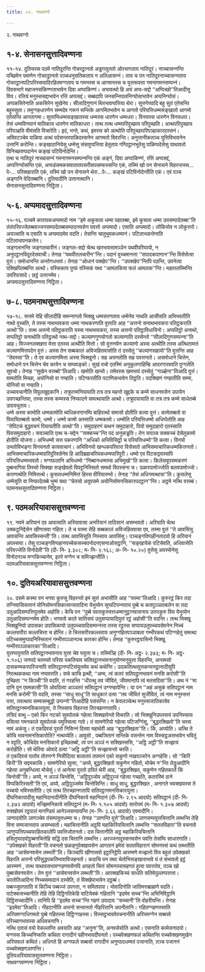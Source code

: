 ```yaml
---
title: ०२. नाथवग्गो

---
```

२. नाथवग्गो  


## १-४. सेनासनसुत्तादिवण्णना

११-१४. दुतियस्स पठमे नातिदूरन्ति गोचरट्ठानतो अड्ढगावुततो ओरभागताय नातिदूरं। नाच्‍चासन्‍नन्ति पच्छिमेन पमाणेन गोचरट्ठानतो पञ्‍चधनुसतिकताय न अतिआसन्‍नं। ताय च पन नातिदूरनाच्‍चासन्‍नताय गोचरट्ठानपटिपरिस्सयादिरहितमग्गताय च गमनस्स च आगमनस्स च युत्तरूपत्ता गमनागमनसम्पन्‍नं। दिवसभागे महाजनसंकिण्णताभावेन दिवा अप्पाकिण्णं। अभावत्थो हि अयं अप्प-सद्दो ‘‘अप्पिच्छो’’तिआदीसु विय। रत्तियं मनुस्ससद्दाभावेन रत्तिं अप्पसद्दं। सब्बदापि जनसन्‍निपातनिग्घोसाभावेन अप्पनिग्घोसं।  
अप्पकसिरेनाति अकसिरेन सुखेनेव। सीलादिगुणानं थिरभावप्पत्तिया थेरा। सुत्तगेय्यादि बहु सुतं एतेसन्ति बहुस्सुता। तमुग्गहधारणेन सम्मदेव गरूनं सन्तिके आगमितभावेन च आगतो परियत्तिधम्मसङ्खातो आगमो एतेसन्ति आगतागमा। सुत्ताभिधम्मसङ्खातस्स धम्मस्स धारणेन धम्मधरा। विनयस्स धारणेन विनयधरा। तेसं धम्मविनयानं मातिकाय धारणेन मातिकाधरा। तत्थ तत्थ धम्मपरिपुच्छाय परिपुच्छति। अत्थपरिपुच्छाय परिपञ्हति वीमंसति विचारेति। इदं, भन्ते, कथं, इमस्स को अत्थोति परिपुच्छापरिपञ्हाकारदस्सनं। अविवटञ्‍चेव पाळिया अत्थं पदेसन्तरपाळिदस्सनेन आगमतो विवरन्ति। अनुत्तानीकतञ्‍च युत्तिविभावनेन उत्तानिं करोन्ति। कङ्खाठानियेसु धम्मेसु संसयुप्पत्तिया हेतुताय गण्ठिट्ठानभूतेसु पाळिप्पदेसेसु याथावतो विनिच्छयप्पदानेन कङ्खं पटिविनोदेन्ति।  
एत्थ च नातिदूरं नाच्‍चासन्‍नं गमनागमनसम्पन्‍नन्ति एकं अङ्गं, दिवा अप्पाकिण्णं, रत्तिं अप्पसद्दं, अप्पनिग्घोसन्ति एकं, अप्पडंसमकसवातातपसरीसपसम्फस्सन्ति एकं, तस्मिं खो पन सेनासने विहरन्तस्स…पे॰… परिक्खाराति एकं, तस्मिं खो पन सेनासने थेरा…पे॰… कङ्खं पटिविनोदेन्तीति एकं। एवं पञ्‍च अङ्गानि वेदितब्बानि। दुतियादीनि उत्तानत्थानि।  
सेनासनसुत्तादिवण्णना निट्ठिता।  


## ५-६. अप्पमादसुत्तादिवण्णना

१५-१६. पञ्‍चमे कारापकअप्पमादो नाम ‘‘इमे अकुसला धम्मा पहातब्बा, इमे कुसला धम्मा उपसम्पादेतब्बा’’ति तंतंपरिवज्‍जेतब्बवज्‍जनसम्पादेतब्बसम्पादनवसेन पवत्तो अप्पमादो। एसाति अप्पमादो। लोकियोव न लोकुत्तरो। अयञ्‍चाति च एसाति च अप्पमादमेव वदति। तेसन्ति चातुभूमकधम्मानं। पटिलाभकत्तेनाति पटिलाभापनकत्तेन।  
जङ्गलानन्ति जङ्गलचारीनं। जङ्गल-सद्दो चेत्थ खरभावसामञ्‍ञेन पथवीपरियायो, न अनुपट्ठानविदूरदेसवाची। तेनाह ‘‘पथवीतलचारीन’’न्ति। पदानं वुच्‍चमानत्ता ‘‘सपादकपाणान’’न्ति विसेसेत्वा वुत्तं। समोधानन्ति अन्तोगधभावं। तेनाह ‘‘ओधानं पक्खेप’’न्ति। ‘‘उपक्खेप’’न्तिपि पठन्ति, उपनेत्वा पक्खिपितब्बन्ति अत्थो। वस्सिकाय पुप्फं वस्सिकं यथा ‘‘आमलकिया फलं आमलक’’न्ति। महातलस्मिन्ति उपरिपासादे। छट्ठं उत्तानमेव।  
अप्पमादसुत्तादिवण्णना निट्ठिता।  


## ७-८. पठमनाथसुत्तादिवण्णना

१७-१८. सत्तमे येहि सीलादीहि समन्‍नागतो भिक्खु धम्मसरणताय धम्मेनेव नाथति आसीसति अभिभवतीति नाथो वुच्‍चति, ते तस्स नाथभावकरा धम्मा नाथकरणाति वुत्ताति आह ‘‘अत्तनो सनाथभावकरा पतिट्ठकराति अत्थो’’ति। तत्थ अत्तनो पतिट्ठकराति यस्स नाथभावकरा, तस्स अत्तनो पतिट्ठाविधायिनो। अप्पतिट्ठो अनाथो, सप्पतिट्ठो सनाथोति पतिट्ठत्थो नाथ-सद्दो। कल्याणगुणयोगतो कल्याणाति दस्सेन्तो ‘‘सीलादिगुणसम्पन्‍ना’’ति आह। मिज्‍जनलक्खणा मेत्ता एतस्स अत्थीति मित्तो। सो वुत्तनयेन कल्याणो अस्स अत्थीति तस्स अत्थितामत्तं कल्याणमित्तपदेन वुत्तं। अस्स तेन सब्बकालं अविजहितवासोति तं दस्सेतुं ‘‘कल्याणसहायो’’ति वुत्तन्ति आह ‘‘तेवस्सा’’ति। ते एव कल्याणमित्ता अस्स भिक्खुनो। सह अयनतोति सह पवत्तनतो। असमोधाने चित्तेन, समोधाने पन चित्तेन चेव कायेन च सम्पवङ्को। सुखं वचो एतस्मिं अनुकूलगाहिम्हि आदरगारववति पुग्गलेति सुवचो। तेनाह ‘‘सुखेन वत्तब्बो’’तिआदि। खमोति खन्तो। तमेवस्स खमभावं दस्सेतुं ‘‘गाळ्हेना’’तिआदि वुत्तं। वामतोति मिच्छा, अयोनिसो वा गण्हाति। पटिप्फरतीति पटाणिकभावेन तिट्ठति। पदक्खिणं गण्हातीति सम्मा, योनिसो वा गण्हाति।  
उच्‍चावचानीति विपुलखुद्दकानि। तत्रुपगमनियायाति तत्र तत्र महन्ते खुद्दके च कम्मे साधनवसेन उपायेन उपगच्छन्तिया, तस्स तस्स कम्मस्स निप्फादने समत्थायाति अत्थो। तत्रुपायायाति वा तत्र तत्र कम्मे साधेतब्बे उपायभूताय।  
धम्मे अस्स कामोति धम्मकामोति ब्यधिकरणानम्पि बाहिरत्थो समासो होतीति कत्वा वुत्तं। कामेतब्बतो वा पियायितब्बतो कामो, धम्मो। धम्मो कामो अस्साति धम्मकामो। धम्मोति परियत्तिधम्मो अधिप्पेतोति आह ‘‘तेपिटकं बुद्धवचनं पियायतीति अत्थो’’ति। समुदाहरणं कथनं समुदाहारो, पियो समुदाहारो एतस्साति पियसमुदाहारो। सयञ्‍चाति एत्थ च-सद्देन ‘‘सक्‍कच्‍च’’न्ति पदं अनुकड्ढति। तेन सयञ्‍च सक्‍कच्‍चं देसेतुकामो होतीति योजना। अभिधम्मो सत्त पकरणानि ‘‘अधिको अभिविसिट्ठो च परियत्तिधम्मो’’ति कत्वा। विनयो उभतोविभङ्गा विनयनतो कायवाचानं। अभिविनयो खन्धकपरिवारा विसेसतो आभिसमाचारिकधम्मकित्तनतो। आभिसमाचारिकधम्मपारिपूरिवसेनेव हि आदिब्रह्मचरियकधम्मपारिपूरी। धम्मो एव पिटकद्वयस्सपि परियत्तिधम्मभावतो। मग्गफलानि अभिधम्मो ‘‘निब्बानधम्मस्स अभिमुखो’’ति कत्वा। किलेसवूपसमकरणं पुब्बभागिया तिस्सो सिक्खा सङ्खेपतो विवट्टनिस्सितो समथो विपस्सना च। उळारपामोज्‍जोति बलवपामोज्‍जो। कारणत्थेति निमित्तत्थे। कुसलधम्मनिमित्तं हिस्स वीरियारम्भो। तेनाह ‘‘तेसं अधिगमत्थाया’’ति। कुसलेसु धम्मेसूति वा निप्फादेतब्बे भुम्मं यथा ‘‘चेतसो अवूपसमे अयोनिसोमनसिकारपदट्ठान’’न्ति। अट्ठमे नत्थि वत्तब्बं।  
पठमनाथसुत्तादिवण्णना निट्ठिता।  


## ९. पठमअरियावाससुत्तवण्णना

१९. नवमे अरियानं एव आवासाति अरियावासा अनरियानं तादिसानं असम्भवतो। अरियाति चेत्थ उक्‍कट्ठनिद्देसेन खीणासवा गहिता। ते च यस्मा तेहि सब्बकालं अविजहितवासा एव, तस्मा वुत्तं ‘‘ते आवसिंसु आवसन्ति आवसिस्सन्ती’’ति। तत्थ आवसिंसूति निस्साय आवसिंसु। पञ्‍चङ्गविप्पहीनतादयो हि अरियानं अपस्सया। तेसु पञ्‍चङ्गविप्पहानपच्‍चेकसच्‍चपनोदनएसनाओसट्ठानि, ‘‘सङ्खायेकं पटिसेवति, अधिवासेति परिवज्‍जेति विनोदेती’’ति (दी॰ नि॰ ३.३०८; म॰ नि॰ २.१६८; अ॰ नि॰ १०.२०) वुत्तेसु अपस्सेनेसु विनोदनञ्‍च मग्गकिच्‍चानेव, इतरे मग्गेन च समिज्झन्तीति।  
पठमअरियावाससुत्तवण्णना निट्ठिता।  


## १०. दुतियअरियावाससुत्तवण्णना

२०. दसमे कस्मा पन भगवा कुरुसु विहरन्तो इमं सुत्तं अभासीति आह ‘‘यस्मा’’तिआदि। कुरुरट्ठं किर तदा तन्‍निवासिसत्तानं योनिसोमनसिकारवन्ततादिना येभुय्येन सुप्पटिपन्‍नताय पुब्बे च कतपुञ्‍ञताबलेन वा तदा उतुआदिसम्पत्तियुत्तमेव अहोसि। केचि पन ‘‘पुब्बे पवत्तकुरुवत्तधम्मानुट्ठानवासनाय उत्तरकुरु विय येभुय्येन उतुआदिसम्पन्‍नमेव होति। भगवतो काले सातिसयं उतुसप्पायादियुत्तं रट्ठं अहोसी’’ति वदन्ति। तत्थ भिक्खू भिक्खुनियो उपासका उपासिकायो उतुपच्‍चयादिसम्पन्‍नत्ता तस्स रट्ठस्स सप्पायउतुपच्‍चयसेवनेन निच्‍चं कल्‍लसरीरा कल्‍लचित्ता च होन्ति। ते चित्तसरीरकल्‍लताय अनुग्गहितपञ्‍ञाबला गम्भीरकथं पटिग्गहेतुं समत्था पटिच्‍चसमुप्पादनिस्सितानं गम्भीरपञ्‍ञानञ्‍च कारका होन्ति। तेनाह ‘‘कुरुरट्ठवासिनो भिक्खू गम्भीरपञ्‍ञाकारका’’तिआदि।  
युत्तप्पयुत्ताति सतिपट्ठानभावनाय युत्ता चेव पयुत्ता च। तस्मिञ्हि (दी॰ नि॰ अट्ठ॰ २.३७३; म॰ नि॰ अट्ठ॰ १.१०६) जनपदे चतस्सो परिसा पकतियाव सतिपट्ठानभावनानुयोगमनुयुत्ता विहरन्ति, अन्तमसो दासकम्मकरपरिजनापि सतिपट्ठानप्पटिसंयुत्तमेव कथं कथेन्ति। उदकतित्थसुत्तकन्तनट्ठानादीसुपि निरत्थककथा नाम नप्पवत्तति। सचे काचि इत्थी, ‘‘अम्म, त्वं कतरं सतिपट्ठानभावनं मनसि करोसी’’ति पुच्छिता ‘‘न किञ्‍ची’’ति वदति, तं गरहन्ति ‘‘धीरत्थु तव जीवितं, जीवमानापि त्वं मतसदिसा’’ति। अथ नं ‘‘मा दानि पुन एवमकासी’’ति ओवदित्वा अञ्‍ञतरं सतिपट्ठानं उग्गण्हापेन्ति। या पन ‘‘अहं असुकं सतिपट्ठानं नाम मनसि करोमी’’ति वदति, तस्सा ‘‘साधु साधू’’ति साधुकारं दत्वा ‘‘तव जीवितं सुजीवितं, त्वं नाम मनुस्सत्तं पत्ता, तवत्थाय सम्मासम्बुद्धो उप्पन्‍नो’’तिआदीहि पसंसन्ति। न केवलञ्‍चेत्थ मनुस्सजातिकायेव सतिपट्ठानमनसिकारयुत्ता, ते निस्साय विहरन्ता तिरच्छानगतापि।  
तत्रिदं वत्थु – एको किर नटको सुवपोतकं गहेत्वा सिक्खापेन्तो विचरति। सो भिक्खुनिउपस्सयं उपनिस्साय वसित्वा गमनकाले सुवपोतकं पमुस्सित्वा गतो। तं सामणेरियो गहेत्वा पटिजग्गिंसु, ‘‘बुद्धरक्खितो’’ति चस्स नामं अकंसु। तं एकदिवसं पुरतो निसिन्‍नं दिस्वा महाथेरी आह ‘‘बुद्धरक्खिता’’ति। किं, अय्योति। अत्थि ते कोचि भावनामनसिकारोति? नत्थय्येति। आवुसो , पब्बजितानं सन्तिके वसन्तेन नाम विस्सट्ठअत्तभावेन भवितुं न वट्टति, कोचिदेव मनसिकारो इच्छितब्बो, त्वं पन अञ्‍ञं न सक्खिस्ससि, ‘‘अट्ठि अट्ठी’’ति सज्झायं करोहीति। सो थेरिया ओवादे ठत्वा ‘‘अट्ठि अट्ठी’’ति सज्झायन्तो चरति।  
तं एकदिवसं पातोव तोरणग्गे निसीदित्वा बालातपं तपमानं एको सकुणो नखपञ्‍जरेन अग्गहेसि। सो ‘‘किरि किरी’’ति सद्दमकासि। सामणेरियो सुत्वा, ‘‘अय्ये, बुद्धरक्खितो सकुणेन गहितो, मोचेम न’’न्ति लेड्डुआदीनि गहेत्वा अनुबन्धित्वा मोचेसुं। तं आनेत्वा पुरतो ठपितं थेरी आह, ‘‘बुद्धरक्खित, सकुणेन गहितकाले किं चिन्तेसी’’ति। अय्ये, न अञ्‍ञं चिन्तेसिं, ‘‘अट्ठिपुञ्‍जोव अट्ठिपुञ्‍जं गहेत्वा गच्छति, कतरस्मिं ठाने विप्पकिरिस्सती’’ति एवं, अय्ये, अट्ठिपुञ्‍जमेव चिन्तेसिन्ति। साधु साधु, बुद्धरक्खित , अनागते भवक्खयस्स ते पच्‍चयो भविस्सतीति। एवं तत्थ तिरच्छानगतापि सतिपट्ठानमनसिकारयुत्ता।  
दीघनिकायादीसु महानिदानादीनीति दीघनिकाये महानिदानं (दी॰ नि॰ २.९५ आदयो) सतिपट्ठानं (दी॰ नि॰ २.३७२ आदयो) मज्झिमनिकाये सतिपट्ठानं (म॰ नि॰ १.१०५ आदयो) सारोपमं (म॰ नि॰ १.३०७ आदयो) रुक्खोपमं रट्ठपालं मागण्डियं आनेञ्‍जसप्पायन्ति (म॰ नि॰ ३.६६ आदयो) एवमादीनि।  
ञाणादयोति ञाणञ्‍चेव तंसम्पयुत्तधम्मा च। तेनाह ‘‘ञाणन्ति वुत्ते’’तिआदि। ञाणसम्पयुत्तचित्तानि लब्भन्ति तेहि विना सम्पजानताय असम्भवतो। महाचित्तानीति अट्ठपि महाकिरियचित्तानि लब्भन्ति ‘‘सततविहारा’’ति वचनतो ञाणुप्पत्तिपच्‍चयरहितकालेपि पवत्तिजोतनतो। दस चित्तानीति अट्ठ महाकिरियचित्तानि हसितुप्पादवोट्ठब्बनचित्तेहि सद्धिं दस चित्तानि लब्भन्ति। अरज्‍जनादुस्सनवसेन पवत्ति तेसम्पि साधारणाति। ‘‘उपेक्खको विहरती’’ति वचनतो छळङ्गुपेक्खावसेन आगतानं इमेसं सततविहारानं सोमनस्सं कथं लब्भतीति आह ‘‘आसेवनवसेन लब्भती’’ति। किञ्‍चापि खीणासवो इट्ठानिट्ठेपि आरम्मणे मज्झत्तो विय बहुलं उपेक्खको विहरति अत्तनो परिसुद्धपकतिभावाविजहनतो। कदाचि पन तथा चेतोभिसङ्खाराभावे यं तं सभावतो इट्ठं आरम्मणं , तत्थ याथावसभावग्गहणवसेनपि अरहतो चित्तं सोमनस्ससहगतं हुत्वा पवत्ततेव, तञ्‍च खो पुब्बासेवनवसेन। तेन वुत्तं ‘‘आसेवनवसेन लब्भती’’ति। आरक्खकिच्‍चं साधेति सतिवेपुल्‍लप्पत्तत्ता। चरतोतिआदिना निच्‍चसमादानं दस्सेति, तं विक्खेपाभावेन दट्ठब्बं।  
पब्बज्‍जूपगताति यं किञ्‍चि पब्बज्‍जं उपगता, न समितपापा। भोवादिनोति जातिमत्तब्राह्मणे वदति। पाटेक्‍कसच्‍चानीति तेहि तेहि दिट्ठिगतिकेहि पाटियेक्‍कं गहितानि ‘‘इदमेव सच्‍च’’न्ति अभिनिविट्ठानि दिट्ठिसच्‍चादीनि। तानिपि हि ‘‘इदमेव सच्‍च’’न्ति गहणं उपादाय ‘‘सच्‍चानी’’ति वोहरीयन्ति। तेनाह ‘‘इदमेवा’’तिआदि। नीहटानीति अत्तनो सन्तानतो नीहरितानि अपनीतानि। गहितग्गहणस्साति अरियमग्गाधिगमतो पुब्बे गहितस्स दिट्ठिग्गाहस्स। विस्सट्ठभाववेवचनानीति अरियमग्गेन सब्बसो परिच्‍चागभावस्स अधिवचनानि।  
नत्थि एतासं वयो वेकल्‍लन्ति अवयाति आह ‘‘अनूना’’ति, अनवसेसोति अत्थो। एसनाति कामेसनादयो। मग्गस्स किच्‍चनिप्फत्ति कथिता रागादीनं पहीनभावदीपनतो। पच्‍चवेक्खणफलं कथितन्ति पच्‍चवेक्खणमुखेन अरियफलं कथितं। अधिगते हि अग्गफले सब्बसो रागादीनं अनुप्पादधम्मतं पजानाति, तञ्‍च पजाननं पच्‍चवेक्खणञाणन्ति।  
दुतियअरियावाससुत्तवण्णना निट्ठिता।  
नाथवग्गवण्णना निट्ठिता।  